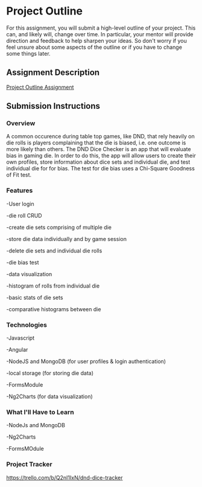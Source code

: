 # Project Outline
For this assignment, you will submit a high-level outline of your project. This can, and likely will, change over time. In particular, your mentor will provide direction and feedback to help sharpen your ideas. So don't worry if you feel unsure about some aspects of the outline or if you have to change some things later.

## Assignment Description
[Project Outline Assignment](https://education.launchcode.org/liftoff/modules/assignments/project-outline)

## Submission Instructions

### Overview
A common occurence during table top games, like DND, that rely heavily on die rolls is players complaining that the die is biased, i.e. one outcome is more likely than others. The DND Dice Checker is an app that will evaluate bias in gaming die. In order to do this, the app will allow users to create their own profiles, store information about dice sets and individual die, and test individual die for for bias. The test for die bias uses a Chi-Square Goodness of Fit test. 
### Features
-User login

-die roll CRUD

  -create die sets comprising of multiple die
  
  -store die data individually and by game session
  
  -delete die sets and individual die rolls
  
-die bias test

-data visualization

  -histogram of rolls from individual die
  
  -basic stats of die sets
  
  -comparative histograms between die
  
### Technologies
-Javascript

-Angular

-NodeJS and MongoDB (for user profiles & login authentication)

-local storage (for storing die data)

-FormsModule

-Ng2Charts (for data visualization)

### What I'll Have to Learn
-NodeJs and MongoDB

-Ng2Charts

-FormsMOdule

### Project Tracker
https://trello.com/b/Q2nI1IxN/dnd-dice-tracker
